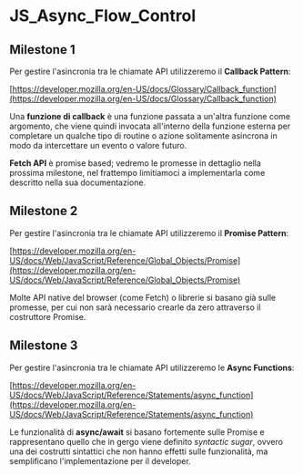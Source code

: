 # JS_Async_Flow_Control

## Milestone 1

Per gestire l'asincronia tra le chiamate API utilizzeremo il **Callback Pattern**:

[https://developer.mozilla.org/en-US/docs/Glossary/Callback_function](https://developer.mozilla.org/en-US/docs/Glossary/Callback_function) 

Una **funzione di callback** è una funzione passata a un'altra funzione come argomento, che viene quindi invocata all'interno della funzione esterna per completare un qualche tipo di routine o azione solitamente asincrona in modo da intercettare un evento o valore futuro.

**Fetch API** è promise based; vedremo le promesse in dettaglio nella prossima milestone, nel frattempo limitiamoci a implementarla come descritto nella sua documentazione.

## Milestone 2

Per gestire l'asincronia tra le chiamate API utilizzeremo il **Promise Pattern**:

[https://developer.mozilla.org/en-US/docs/Web/JavaScript/Reference/Global_Objects/Promise](https://developer.mozilla.org/en-US/docs/Web/JavaScript/Reference/Global_Objects/Promise) 

Molte API native del browser (come Fetch) o librerie si basano già sulle promesse, per cui non sarà necessario crearle da zero attraverso il costruttore Promise.

## Milestone 3

Per gestire l'asincronia tra le chiamate API utilizzeremo le **Async Functions**:

[https://developer.mozilla.org/en-US/docs/Web/JavaScript/Reference/Statements/async_function](https://developer.mozilla.org/en-US/docs/Web/JavaScript/Reference/Statements/async_function) 

Le funzionalità di **async/await** si basano fortemente sulle Promise e rappresentano quello che in gergo viene definito *syntactic sugar*, ovvero una dei costrutti sintattici che non hanno effetti sulle funzionalità, ma semplificano l'implementazione per il developer.
